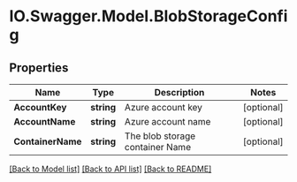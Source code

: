 # IO.Swagger.Model.BlobStorageConfig
## Properties

Name | Type | Description | Notes
------------ | ------------- | ------------- | -------------
**AccountKey** | **string** | Azure account key | [optional] 
**AccountName** | **string** | Azure account name | [optional] 
**ContainerName** | **string** | The blob storage container Name | [optional] 

[[Back to Model list]](../README.md#documentation-for-models) [[Back to API list]](../README.md#documentation-for-api-endpoints) [[Back to README]](../README.md)

